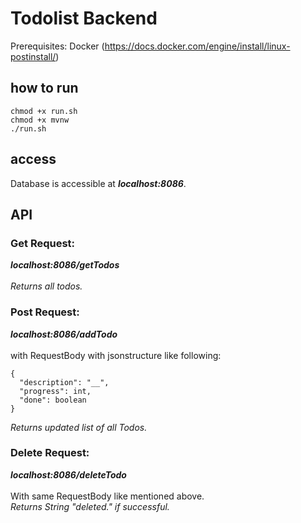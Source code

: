 # Todolist Backend
Prerequisites: 
Docker (https://docs.docker.com/engine/install/linux-postinstall/)

## how to run
```
chmod +x run.sh 
chmod +x mvnw
./run.sh
```
## access
Database is accessible at _**localhost:8086**_.

## API
### Get Request: 

_**localhost:8086/getTodos**_ <br /><br />
_*Returns all todos.*_

### Post Request: 

_**localhost:8086/addTodo**_ <br /><br />
with RequestBody with jsonstructure like following: 
```
{
  "description": "__",
  "progress": int,
  "done": boolean
}
```
_*Returns updated list of all Todos.*_

### Delete Request:

_**localhost:8086/deleteTodo**_ <br /><br />
With same RequestBody like mentioned above. <br/>
_Returns String "deleted." if successful._
